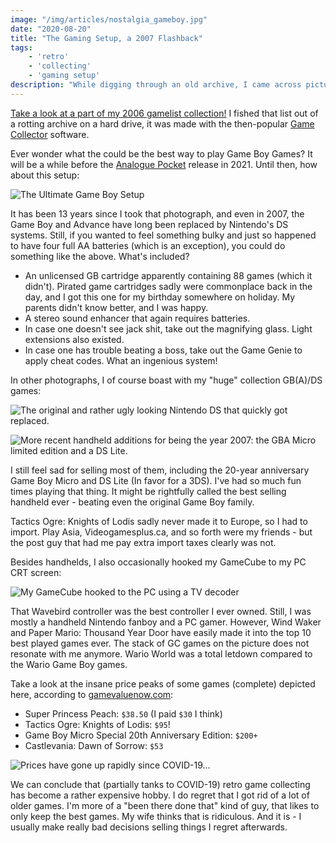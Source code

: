 ```yaml
---
image: "/img/articles/nostalgia_gameboy.jpg"
date: "2020-08-20"
title: "The Gaming Setup, a 2007 Flashback"
tags:
    - 'retro'
    - 'collecting'
    - 'gaming setup'
description: "While digging through an old archive, I came across pictures of my gaming setup in 2007. CRT gaming and the ultimate game boy - it's all there! Recollecting once owned but now lost games has become an expensive undertaking."
---
```


[Take a look at a part of my 2006 gamelist collection!](/gamelist) I fished that list out of a rotting archive on a hard drive, it was made with the then-popular [Game Collector](https://www.collectorz.com/game) software. 

Ever wonder what the could be the best way to play Game Boy Games? It will be a while before the [Analogue Pocket](https://analogue.co) release in 2021. Until then, how about this setup:

![](/img/articles/nostalgia_gameboy.jpg "The Ultimate Game Boy Setup")

It has been 13 years since I took that photograph, and even in 2007, the Game Boy and Advance have long been replaced by Nintendo's DS systems. Still, if you wanted to feel something bulky and just so happened to have four full AA batteries (which is an exception), you could do something like the above. What's included?

- An unlicensed GB cartridge apparently containing 88 games (which it didn't). Pirated game cartridges sadly were commonplace back in the day, and I got this one for my birthday somewhere on holiday. My parents didn't know better, and I was happy. 
- A stereo sound enhancer that again requires batteries. 
- In case one doesn't see jack shit, take out the magnifying glass. Light extensions also existed. 
- In case one has trouble beating a boss, take out the Game Genie to apply cheat codes. What an ingenious system!

In other photographs, I of course boast with my "huge" collection GB(A)/DS games:

![](/img/articles/nostalgia_cards.jpg "The original and rather ugly looking Nintendo DS that quickly got replaced.")

![](/img/articles/nostalgia_handhelds.jpg "More recent handheld additions for being the year 2007: the GBA Micro limited edition and a DS Lite. ")

I still feel sad for selling most of them, including the 20-year anniversary Game Boy Micro and DS Lite (In favor for a 3DS). I've had so much fun times playing that thing. It might be rightfully called the best selling handheld ever - beating even the original Game Boy family. 

Tactics Ogre: Knights of Lodis sadly never made it to Europe, so I had to import. Play Asia, Videogamesplus.ca, and so forth were my friends - but the post guy that had me pay extra import taxes clearly was not. 

Besides handhelds, I also occasionally hooked my GameCube to my PC CRT screen:

![](/img/articles/nostalgia_gamecubecrt.jpg "My GameCube hooked to the PC using a TV decoder")

That Wavebird controller was the best controller I ever owned. Still, I was mostly a handheld Nintendo fanboy and a PC gamer. However, Wind Waker and Paper Mario: Thousand Year Door have easily made it into the top 10 best played games ever. The stack of GC games on the picture does not resonate with me anymore. Wario World was a total letdown compared to the Wario Game Boy games. 

Take a look at the insane price peaks of some games (complete) depicted here, according to [gamevaluenow.com](https://gamevaluenow.com):

- Super Princess Peach: `$38.50` (I paid `$30` I think)
- Tactics Ogre: Knights of Lodis: `$95`!
- Game Boy Micro Special 20th Anniversary Edition: `$200+`
- Castlevania: Dawn of Sorrow: `$53`

![](/img/articles/nostalgia_prices.png "Prices have gone up rapidly since COVID-19...")

We can conclude that (partially tanks to COVID-19) retro game collecting has become a rather expensive hobby. I do regret that I got rid of a lot of older games. I'm more of a "been there done that" kind of guy, that likes to only keep the best games. My wife thinks that is ridiculous. And it is - I usually make really bad decisions selling things I regret afterwards. 

